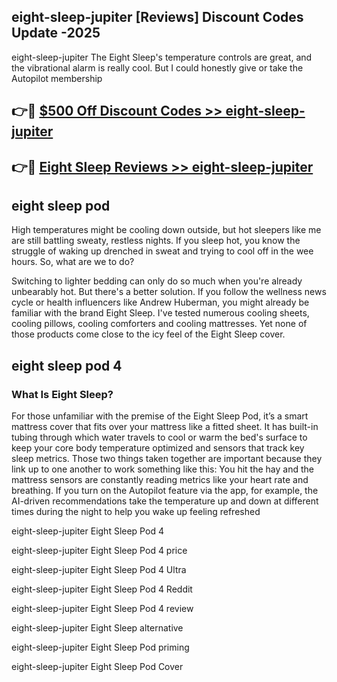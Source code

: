 ## eight-sleep-jupiter [Reviews​] Discount Codes Update -2025

eight-sleep-jupiter The Eight Sleep's temperature controls are great, and the vibrational alarm is really cool. But I could honestly give or take the Autopilot membership

## 👉🔴 [$500 Off Discount Codes >> eight-sleep-jupiter](http://download.freeplayer.one?title=eight-sleep-jupiter&ref=18-ES)

## 👉🔴 [Eight Sleep Reviews >> eight-sleep-jupiter](http://download.freeplayer.one?title=eight-sleep-jupiter&ref=18-ES)

## eight sleep pod

High temperatures might be cooling down outside, but hot sleepers like me are still battling sweaty, restless nights. If you sleep hot, you know the struggle of waking up drenched in sweat and trying to cool off in the wee hours. So, what are we to do?

Switching to lighter bedding can only do so much when you're already unbearably hot. But there's a better solution. If you follow the wellness news cycle or health influencers like Andrew Huberman, you might already be familiar with the brand Eight Sleep. I've tested numerous cooling sheets, cooling pillows, cooling comforters and cooling mattresses. Yet none of those products come close to the icy feel of the Eight Sleep cover.

## eight sleep pod 4

### What Is Eight Sleep?

For those unfamiliar with the premise of the Eight Sleep Pod, it’s a smart mattress cover that fits over your mattress like a fitted sheet. It has built-in tubing through which water travels to cool or warm the bed's surface to keep your core body temperature optimized and sensors that track key sleep metrics. Those two things taken together are important because they link up to one another to work something like this: You hit the hay and the mattress sensors are constantly reading metrics like your heart rate and breathing. If you turn on the Autopilot feature via the app, for example, the AI-driven recommendations take the temperature up and down at different times during the night to help you wake up feeling refreshed

eight-sleep-jupiter Eight Sleep Pod 4

eight-sleep-jupiter Eight Sleep Pod 4 price

eight-sleep-jupiter Eight Sleep Pod 4 Ultra

eight-sleep-jupiter Eight Sleep Pod 4 Reddit

eight-sleep-jupiter Eight Sleep Pod 4 review

eight-sleep-jupiter Eight Sleep alternative

eight-sleep-jupiter Eight Sleep Pod priming

eight-sleep-jupiter Eight Sleep Pod Cover